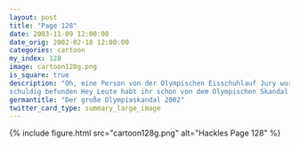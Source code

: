 ```yaml
---
layout: post
title: "Page 128"
date: 2003-11-09 12:00:00
date_orig: 2002-02-18 12:00:00
categories: cartoon
my_index: 128
image: cartoon128g.png
is_square: true
description: "Oh, eine Person von der Olympischen Eisschuhlauf Jury wurde wegen Korruption
schuldig befunden Hey Leute habt ihr schon von dem Olympischen Skandal gehoert Ja Ich kann es nicht glauben sie haben das 802.11 wireless protokoll nicht genommen haben, mit dem Grund dass es unsicher ist Mit einr 128 bit verschlüsselung ist es sicher wie ein cat5 netzwerk skandalös was Hazel hackles Preston"
germantitle: "Der große Olympiaskandal 2002"
twitter_card_type: summary_large_image
---
```


{% include figure.html src="cartoon128g.png" alt="Hackles Page 128"  %}
